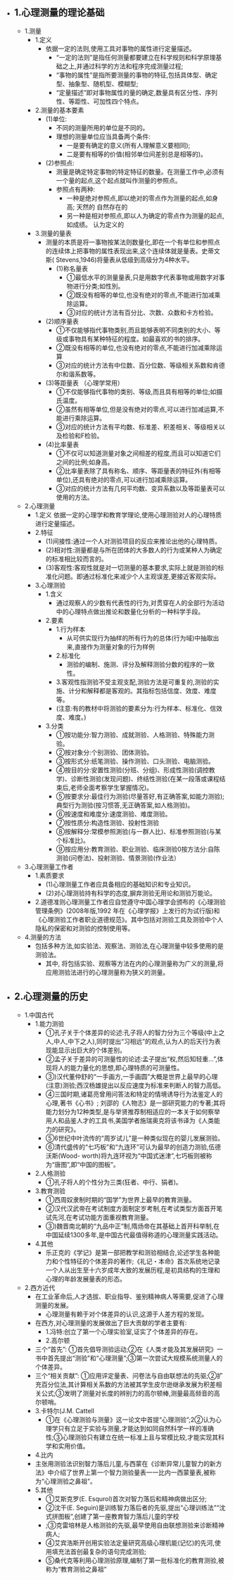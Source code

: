 - ## 1.心理测量的理论基础
	- 1.测量
		- 1.定义
			- 依据一定的法则,使用工具对事物的属性进行定量描述。
				- “一定的法则”是指任何测量都要建立在科学规则和科学原理基础之上,并通过科学的方法和程序完成测量过程;
				- “事物的属性”是指所要测量的事物的特征,包括具体型、确定型、抽象型、随机型、模糊型;
				- “定量描述”即对事物属性的量的确定,数量具有区分性、序列性、等距性、可加性四个特点。
		- 2.测量的基本要素
			- (1)单位:
				- 不同的测量所用的单位是不同的。
				- 理想的测量单位应当具备两个条件:
					- 一是要有确定的意义(所有人理解意义要相同);
					- 二是要有相等的价值(相邻单位间差别总是相等的)。
			- (2)参照点:
				- 测量是确定特定事物的特定特征的数量。在测量工作中,必须有一个量的起点,这个起点就叫作测量的参照点。
				- 参照点有两种:
					- 一种是绝对参照点,即以绝对的零点作为测量的起点,如身高; 天然的 自然存在的
					- 另一种是相对参照点,即以人为确定的零点作为测量的起点,如成绩。 认为定义的
		- 3.测量的量表 
			- 测量的本质是将一事物按某法则数量化,即在一个有单位和参照点的连续体上把事物的属性表现出来,这个连续体就是量表。史蒂文斯( Stevens,1946)将量表从低级到高级分为4种水平。
				- (1)称名量表
					- ①最低水平的测量量表,只是用数字代表事物或用数字对事物进行分类;如性別。
					- ②既没有相等的单位,也没有绝对的零点,不能进行加减乘除运算。
					- ③对应的统计方法有百分比、次数、众数和卡方检验。
			- (2)顺序量表
				- ①不仅能够指代事物类别,而且能够表明不同类别的大小、等级或事物具有某种特征的程度。如最喜欢的书的排序。
				- ②既没有相等的单位,也没有绝对的零点,不能进行加减乘除运算
				- ③对应的统计方法有中位数、百分位数、等级相关系数和肯德尔和谐系数等。
			- (3)等距量表 （心理学常用）
				- ①不仅能够指代事物的类别、等级,而且具有相等的单位;如摄氏温度。
				- ②虽然有相等单位,但是没有绝对的零点,可以进行加减运算,不能进行乘除运算。
				- ③对应的统计方法有平均数、标准差、积差相关、等级相关以及检验和F检验。
			- (4)比率量表
				- ①不仅可以知道测量对象之间相差的程度,而且可以知道它们之间的比例;如身高。
				- ②比率量表除了具有称名、顺序、等距量表的特征外(有相等单位),还具有绝对的零点,可以进行加减乘除运算。
				- ③对应的统计方法有几何平均数、变异系数以及等距量表可以使用的方法。
	- 2.心理测量 
		- 1.定义
			依据一定的心理学和教育学理论,使用心理测验对人的心理特质进行定量描述。
		- 2.特征
			- (1)间接性:通过一个人对测验项目的反应来推论出他的心理特质。
			- (2)相对性:测量都是与所在团体的大多数人的行为或某种人为确定的标准相比较而言的。
			- (3)客观性:客观性就是对一切测量的基本要求,实际上就是测验的标准化问题。即通过标准化来减少个人主观误差,更接近客观实际。
		- 3.心理测验
			- 1.含义
				- 通过观察人的少数有代表性的行为,对贯穿在人的全部行为活动中的心理特点做出推论和数量化分析的一种科学手段。
			- 2.要素
				- 1.行为样本
					- 从可供实现行为抽样的所有行为的总体(行为域)中抽取出来,直接作为测量对象的行为样例
				- 2.标准化
					- 测验的编制、施测、评分及解释测验分数的程序的一致性。
				- 3.客观性指测验不受主观支配,测验方法是可重复的,测验的实施、计分和解释都是客观的。其指标包括信度、效度、难度等。
				- (注意:有的教材中将测验的要素分为:行为样本、标准化、信效度、难度。)
			- 3.分类
				- ①按功能分:智力测验、成就测验、人格测验、特殊能力测验。 
				- ②按对象分:个别测验、团体测验。
				- ③按形式分:纸笔测验、操作测验、口头测验、电脑测验。
				- ④按目的分:安置性测验(分班、分组)、形成性测验(调控教学)、诊断性测验(发现问题)、终结性测验(在某一段落或课程结束后,老师全面考察学生掌握情况)。
				- ⑤按要求分:最佳行为测验(尽量答好,有正确答案,如能力测验);典型行为测验(按习惯答,无正确答案,如人格测验)。
				- ⑥按速度和难度分:速度测验、难度测验。
				- ⑦按性质分:构造性测验、投射性测验
				- ⑧按解释分:常模参照測验(与一群人比)、标准参照测验(与某个标准比)。
				- ⑨按应用分:教育测验、职业测验、临床测验0按方法分:自陈测验(问卷法)、投射测验、情景测验(作业法）
	- 3.心理测量工作者
		- 1.素质要求
			- (1)心理测量工作者应具备相应的基础知识和专业知识。
			- (2)对心理测验持有科学的态度,摒弃测验无用论和测验万能论。
		- 2.道德准则心理测量工作者应自觉遵守中国心理学会颁布的《心理测验管理条例》(2008年版,1992 年在《心理学报》上发行的为试行版)和《心理测验工作者职业道德规范》。其中包括对测验工具及测验中个人隐私的保密和对测验的控制使用等。
	- 4.测量的方法
		- 包括多种方法,如实验法、观察法、测验法,在心理测量中较多使用的是测验法。
			- 其中, 将包括实验、观察等方法在内的心理测量称为广义的测量,将应用测验法进行的心理测量称为狭义的测量。
- ## 2.心理测量的历史
	- 1.中国古代
		- 1.能力测验
			- ①孔子关于个体差异的论述:孔子将人的智力分为三个等级(中上之人,中人,中下之人),同时提出“习相远”的观点,认为人的后天行为表现能显示出巨大的个体差别。
			- ②孟子关于差异的可测量性的论述:孟子提出“权,然后知轻重…”,体现将人的能力量化的思想,即心理特质的可测量性。
			- ③)汉代董仲舒的“一手画方,一手画圆”大概是世界上最早的心理(注意)测验;西汉杨雄提出以反应速度为标准来判断人的智力高低。
			- ④三国时期,诸葛亮曾用问答法和特定的情境诱导行为法鉴定人的心理,著书《心书》; 刘邵的《人物志》是一部研究能力的专著;其将能力划分为12种类型,是与举贤推荐制相适应的一本关于如何察举用人和品鉴人才的工具书,美国学者施瑞奥克将该书译为《人类能力的研究》。
			- ⑤6世纪中叶流传的“周岁试儿”是一种类似现在的婴儿发展测验。
			- ⑥清代盛传的“七巧板”和“九连环”可认为最早的创造力测验,伍德沃斯(Wood- worth)将九连环视为“中国式迷津”,七巧板则被称为“唐图”,即“中国的图板”。
		- 2.人格测验
			- ①孔子将人的个性分为三类(狂者、中行、狷者)。
		- 3.教育测验
			- ①西周奴隶制时期的“国学”为世界上最早的教育测量。
			- ②汉代汉武帝在考试制度方面制定岁考制,在考试类型方面首开笔试先河,在考试功能方面重视教育测量。
			- ③)魏晋南北朝的“九品中正”制,隋炀帝在其基础上首开科举制,在中国延续1300多年,是中国古代最值得称道的心理测量实践活动。
		- 4.其他
			- 乐正克的《学记》是第一部把教学和测验相结合,论述学生各种能力和个性特征的个体差异的著作;《礼记・本命》首次系统地记录一个人从出生至十六岁成年大致的发展历程,是初具结构的生理和心理的年龄发展量表的形态。
	- 2.西方近代
		- 在工业革命后,人才选拔、职业指导、鉴别精神病人等需要,促进了心理测量的发展。
			- 心理测量有赖于对个体差异的认识,这源于人差方程的发现。
		- 在西方,对心理测量的发展做出了巨大贡献的学者主要有:
			- 1.冯特:创立了第一个心理实验室,证实了个体差异的存在。
			- 2.高尔顿
		- 三个“首先”: ①首先倡导测验运动;②在《人类オ能及其发展研究》一书中首先提出“测验”和“心理测量”;③第一次尝试大规模系统测量人的个体差异。
		- 三个“相关贡献”: ①应用评定量表、问卷法与自由联想法的先驱;②扩充百分位法,其计算相关系数的方法被其学生皮尔逊继承发展为积差相关公式;③发明了测量对长度的辨别力的高尔顿棒,测量最高频音的高尔顿哨。
		- 3.卡特尔(J.M. Cattell
			- ①在《心理测验与测量》这一论文中首提“心理测验”;2②认为心理学只有立足于实验与测量,才能达到如同自然科学一样的准确性;③心理测验只有建立在统一标准上且与常模比较,才能实现其科学和实用价值。
		- 4.比内
		- 主张用测验法识别智力落后儿童,与西蒙在《诊断异常儿童智力的新方法》中介绍了世界上第一个智力测验量表一一比内一西蒙量表,被称为“心理测验之鼻祖”。
		- 5.其他
			- ①艾斯克罗(E. Esqurol)首次对智力落后和精神病做出区分;
			- ②沈干(E. Seguin)是训练智力落后者的先驱,提出“心理训练法”“沈式拼图板”,创建了第一座教育智力落后儿童的学校
			- ;③克雷培林是人格测验的先驱,最早使用自由联想测验来诊断精神病人;
			- ④艾宾浩斯开创用实验法定量研究高级心理机能(记忆)的先河,使用填充法首创最复杂的语句完成测验;
			- ⑤桑代克等利用心理测验原理,编制了第一批标准化的教育测验,被称为“教育测验之鼻祖”